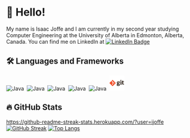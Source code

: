 # :wave: Hello!

My name is Isaac Joffe and I am currently in my second year studying Computer Engineering at the University of Alberta in Edmonton, Alberta, Canada. You can find me on LinkedIn at  [![LinkedIn Badge](https://img.shields.io/badge/LinkedIn-Profile-informational?style=flat&logo=linkedin&logoColor=white&color=0D76A8)](https://www.linkedin.com/in/isaacjoffe/) 

## :hammer_and_wrench: Languages and Frameworks
<div>
  <img src="https://github.com/devicons/devicon/blob/master/icons/python/java-original-wordmark.svg" title="Java" alt="Java" width="40" height="40"/>&nbsp;
  <img src="https://github.com/devicons/devicon/blob/master/icons/c/java-original-wordmark.svg" title="Java" alt="Java" width="40" height="40"/>&nbsp;
  <img src="https://github.com/devicons/devicon/blob/master/icons/cplusplus/java-original-wordmark.svg" title="Java" alt="Java" width="40" height="40"/>&nbsp;
  <img src="https://github.com/devicons/devicon/blob/master/icons/matlab/java-original-wordmark.svg" title="Java" alt="Java" width="40" height="40"/>&nbsp;
  <img src="https://github.com/devicons/devicon/blob/master/icons/linux/java-original-wordmark.svg" title="Java" alt="Java" width="40" height="40"/>&nbsp;
  <img src="https://github.com/devicons/devicon/blob/master/icons/git/git-original-wordmark.svg" title="Git" **alt="Git" width="40" height="40"/>
</div>

## :fire: GitHub Stats
https://github-readme-streak-stats.herokuapp.com/?user=ijoffe
[![GitHub Streak](http://github-readme-streak-stats.herokuapp.com?user=ijoffe&theme=dark&background=000000)](https://git.io/streak-stats)
[![Top Langs](https://github-readme-stats.vercel.app/api/top-langs/?username=ijoffe)](https://github.com/ijoffe/github-readme-stats)
